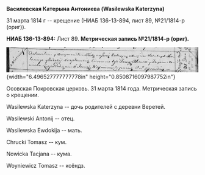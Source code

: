 **Василевская Катерына Антониева (Wasilewska Katerzyna)**

31 марта 1814 г -- крещение (НИАБ 136-13-894, лист 89, №21/1814-р
(ориг)).

**НИАБ 136-13-894:** Лист 89. **Метрическая запись №21/1814-р (ориг).**

![](./media/89d45067db7a0e262f5dedc2c87a0fbde43a1fff.png){width="6.496527777777778in"
height="0.8508716097987752in"}

Осовская Покровская церковь. 31 марта 1814 года. Метрическая запись о
крещении.

Wasilewska Katerzyna -- дочь родителей с деревни Веретей.

Wasilewski Antonij -- отец.

Wasilewska Ewdokija -- мать.

Chrucki Tomasz -- кум.

Nowicka Tacjana -- кума.

Woyniewicz Tomasz -- ксёндз.
